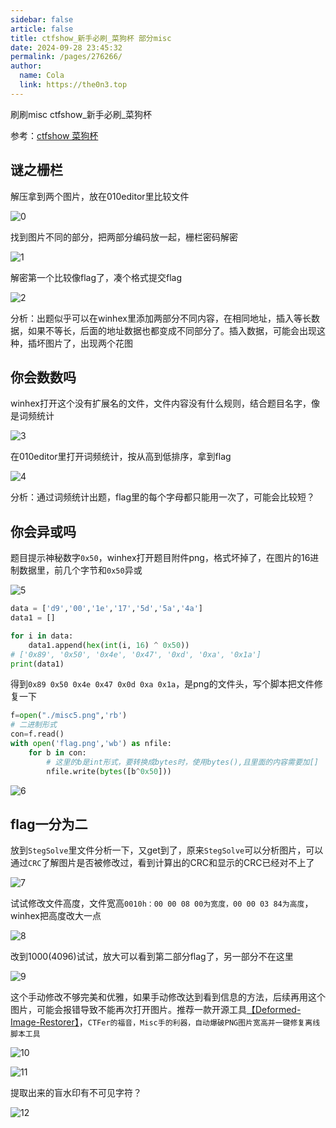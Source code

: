 ```yaml
---
sidebar: false
article: false
title: ctfshow_新手必刷_菜狗杯 部分misc
date: 2024-09-28 23:45:32
permalink: /pages/276266/
author: 
  name: Cola
  link: https://the0n3.top
---
```



刷刷misc  ctfshow_新手必刷_菜狗杯

参考：[ctfshow 菜狗杯](https://blog.csdn.net/qq_47804678/article/details/128000446)

## 谜之栅栏

解压拿到两个图片，放在010editor里比较文件

![0](https://the0n3.top/medias/dailly/misc/0.png)

找到图片不同的部分，把两部分编码放一起，栅栏密码解密

![1](https://the0n3.top/medias/dailly/misc/1.png)

解密第一个比较像flag了，凑个格式提交flag

![2](https://the0n3.top/medias/dailly/misc/2.png)

分析：出题似乎可以在winhex里添加两部分不同内容，在相同地址，插入等长数据，如果不等长，后面的地址数据也都变成不同部分了。插入数据，可能会出现这种，插坏图片了，出现两个花图

## 你会数数吗

winhex打开这个没有扩展名的文件，文件内容没有什么规则，结合题目名字，像是词频统计

![3](https://the0n3.top/medias/dailly/misc/3.png)

在010editor里打开词频统计，按从高到低排序，拿到flag

![4](https://the0n3.top/medias/dailly/misc/4.png)

分析：通过词频统计出题，flag里的每个字母都只能用一次了，可能会比较短？

## 你会异或吗

题目提示神秘数字`0x50`，winhex打开题目附件png，格式坏掉了，在图片的16进制数据里，前几个字节和`0x50`异或

![5](https://the0n3.top/medias/dailly/misc/5.png)

```python
data = ['d9','00','1e','17','5d','5a','4a']
data1 = []

for i in data:
    data1.append(hex(int(i, 16) ^ 0x50))
# ['0x89', '0x50', '0x4e', '0x47', '0xd', '0xa', '0x1a']
print(data1)
```

得到`0x89 0x50 0x4e 0x47 0x0d 0xa 0x1a`，是png的文件头，写个脚本把文件修复一下

```python
f=open("./misc5.png",'rb')
# 二进制形式
con=f.read()
with open('flag.png','wb') as nfile:
    for b in con:
        # 这里的b是int形式，要转换成bytes时，使用bytes(),且里面的内容需要加[]
        nfile.write(bytes([b^0x50]))
```

![6](https://the0n3.top/medias/dailly/misc/6.png)

## flag一分为二

放到`StegSolve`里文件分析一下，又get到了，原来`StegSolve`可以分析图片，可以通过`CRC`了解图片是否被修改过，看到计算出的CRC和显示的CRC已经对不上了

![7](https://the0n3.top/medias/dailly/misc/7.png)

试试修改文件高度，文件宽高`0010h：00 00 08 00为宽度，00 00 03 84为高度`，winhex把高度改大一点

![8](https://the0n3.top/medias/dailly/misc/8.png)

改到1000(4096)试试，放大可以看到第二部分flag了，另一部分不在这里

![9](https://the0n3.top/medias/dailly/misc/9.png)

这个手动修改不够完美和优雅，如果手动修改达到看到信息的方法，后续再用这个图片，可能会报错导致不能再次打开图片。推荐一款开源工具[【Deformed-Image-Restorer】](https://github.com/AabyssZG/Deformed-Image-Restorer)，`CTFer的福音，Misc手的利器，自动爆破PNG图片宽高并一键修复离线脚本工具`

![10](https://the0n3.top/medias/dailly/misc/10.png)

![11](https://the0n3.top/medias/dailly/misc/11.png)

提取出来的盲水印有不可见字符？

![12](https://the0n3.top/medias/dailly/misc/12.png)